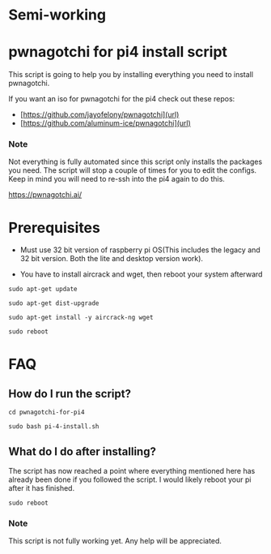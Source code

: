 # Semi-working
# pwnagotchi for pi4 install script
This script is going to help you by installing everything you need to install pwnagotchi.

If you want an iso for pwnagotchi for the pi4 check out these repos:
- [https://github.com/jayofelony/pwnagotchi](url)
- [https://github.com/aluminum-ice/pwnagotchi](url)

### Note
Not everything is fully automated since this script only installs the packages you need. The script will stop a couple of times for you to edit the configs. Keep in mind you will need to re-ssh into the pi4 again to do this. 

https://pwnagotchi.ai/

# Prerequisites
- Must use 32 bit version of raspberry pi OS(This includes the legacy and 32 bit version. Both the lite and desktop version work).

- You have to install aircrack and wget, then reboot your system afterward
  
`sudo apt-get update`

`sudo apt-get dist-upgrade`

`sudo apt-get install -y aircrack-ng wget`

`sudo reboot`

# FAQ

## How do I run the script?
`cd pwnagotchi-for-pi4`

`sudo bash pi-4-install.sh`

## What do I do after installing?
The script has now reached a point where everything mentioned here has already been done if you followed the script. I would likely reboot your pi after it has finished. 

`sudo reboot`

### Note
This script is not fully working yet. Any help will be appreciated. 
